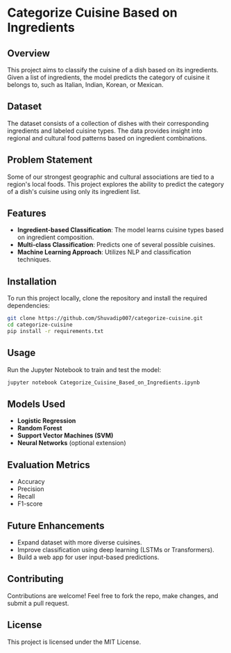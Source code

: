 # Categorize Cuisine Based on Ingredients

## Overview
This project aims to classify the cuisine of a dish based on its ingredients. Given a list of ingredients, the model predicts the category of cuisine it belongs to, such as Italian, Indian, Korean, or Mexican.

## Dataset
The dataset consists of a collection of dishes with their corresponding ingredients and labeled cuisine types. The data provides insight into regional and cultural food patterns based on ingredient combinations.

## Problem Statement
Some of our strongest geographic and cultural associations are tied to a region's local foods. This project explores the ability to predict the category of a dish's cuisine using only its ingredient list.

## Features
- **Ingredient-based Classification**: The model learns cuisine types based on ingredient composition.
- **Multi-class Classification**: Predicts one of several possible cuisines.
- **Machine Learning Approach**: Utilizes NLP and classification techniques.

## Installation
To run this project locally, clone the repository and install the required dependencies:

```bash
git clone https://github.com/Shuvadip007/categorize-cuisine.git
cd categorize-cuisine
pip install -r requirements.txt
```

## Usage
Run the Jupyter Notebook to train and test the model:

```bash
jupyter notebook Categorize_Cuisine_Based_on_Ingredients.ipynb
```

## Models Used
- **Logistic Regression**
- **Random Forest**
- **Support Vector Machines (SVM)**
- **Neural Networks** (optional extension)

## Evaluation Metrics
- Accuracy
- Precision
- Recall
- F1-score

## Future Enhancements
- Expand dataset with more diverse cuisines.
- Improve classification using deep learning (LSTMs or Transformers).
- Build a web app for user input-based predictions.

## Contributing
Contributions are welcome! Feel free to fork the repo, make changes, and submit a pull request.

## License
This project is licensed under the MIT License.



